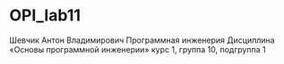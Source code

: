 # OPI_lab11
Шевчик
Антон
Владимирович
Программная инженерия
Дисциплина «Основы программной инженерии»
курс 1, группа 10, подгруппа 1
